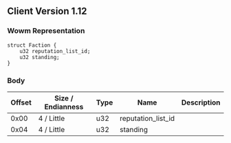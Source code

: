 ## Client Version 1.12

### Wowm Representation
```rust,ignore
struct Faction {
    u32 reputation_list_id;    
    u32 standing;    
}
```
### Body
| Offset | Size / Endianness | Type | Name | Description |
| ------ | ----------------- | ---- | ---- | ----------- |
| 0x00 | 4 / Little | u32 | reputation_list_id |  |
| 0x04 | 4 / Little | u32 | standing |  |
